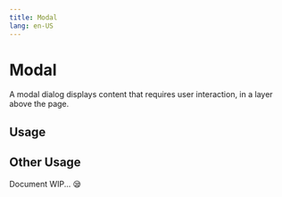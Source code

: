 ```yaml
---
title: Modal
lang: en-US
---
```


# Modal <sup><NewBadge /></sup>

A modal dialog displays content that requires user interaction, in a layer above the page.

## Usage

<demo src="../example/modal/dev.vue"></demo>

## Other Usage

Document WIP... 😪
